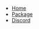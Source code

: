 <!-- _navbar.md -->

* [Home](/)
* [Package](https://npmjs.com/package/erine)
* [Discord](https://discord.gg/PG7EFJQFWM)

